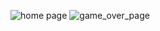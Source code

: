![home page](https://github.com/shefali310/Tic-tac-toe/assets/61265165/1234d100-e0a8-4672-b664-5a138f6d86ed)
![game_over_page](https://github.com/shefali310/Tic-tac-toe/assets/61265165/6cea83ce-3bf3-4e38-a237-b52c0651c812)
